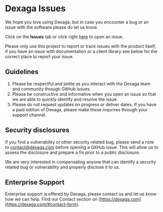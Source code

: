# Dexaga Issues
We hope you love using Dexaga, but in case you encounter a bug or an issue with the software please do let us know.

Click on the **Issues** tab or click right [here](https://github.com/DEXAGA/dexaga-issues/issues/new/choose) to open an issue.

Please only use this project to report or track issues with the product itself, if you have an issue with documentation or a client library see below for the correct place to report your issue.
 
## Guidelines
1. Please be respectful and polite as you interact with the Dexaga team and community through GitHub issues. 
1. Please be constructive and informative when you open an issue so that we are able to quickly identify and resolve the issue.
1. Please do not request updates on progress or deliver dates. If you have a paid edition of Dexaga, please make these inqurires through your support channel.  
 
## Security disclosures
If you find a vulnerability or other security related bug, please send a note to contact@dexaga.com before opening a GitHub issue. This will allow us to assess the disclosure and prepare a fix prior to a public disclosure. 

We are very interested in compensating anyone that can identify a security related bug or vulnerability and properly disclose it to us.

 
## Enterprise Support
Enterprise support is offered by Dexaga, please contact us and let us know how we can help. Find our Contact section on  [https://dexaga.com](https://dexaga.com/#contact-form).
